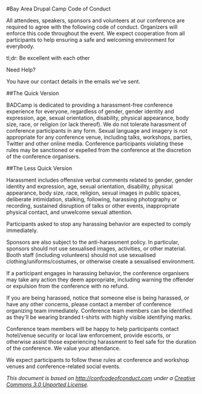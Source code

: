 #Bay Area Drupal Camp Code of Conduct

All attendees, speakers, sponsors and volunteers at our conference are required to agree with the following code of conduct. Organizers will enforce this code throughout the event. We expect cooperation from all participants to help ensuring a safe and welcoming environment for everybody.

tl;dr: Be excellent with each other

Need Help?

You have our contact details in the emails we've sent.

##The Quick Version

BADCamp is dedicated to providing a harassment-free conference experience for everyone, regardless of gender, gender identity and expression, age, sexual orientation, disability, physical appearance, body size, race, or religion (or lack thereof). We do not tolerate harassment of conference participants in any form. Sexual language and imagery is not appropriate for any conference venue, including talks, workshops, parties, Twitter and other online media. Conference participants violating these rules may be sanctioned or expelled from the conference at the discretion of the conference organisers.

##The Less Quick Version

Harassment includes offensive verbal comments related to gender, gender identity and expression, age, sexual orientation, disability, physical appearance, body size, race, religion, sexual images in public spaces, deliberate intimidation, stalking, following, harassing photography or recording, sustained disruption of talks or other events, inappropriate physical contact, and unwelcome sexual attention.

Participants asked to stop any harassing behavior are expected to comply immediately.

Sponsors are also subject to the anti-harassment policy. In particular, sponsors should not use sexualised images, activities, or other material. Booth staff (including volunteers) should not use sexualised clothing/uniforms/costumes, or otherwise create a sexualised environment.

If a participant engages in harassing behavior, the conference organisers may take any action they deem appropriate, including warning the offender or expulsion from the conference with no refund.

If you are being harassed, notice that someone else is being harassed, or have any other concerns, please contact a member of conference organizing team immediately. Conference team members can be identified as they'll be wearing branded t-shirts with highly visible identifying marks. 

Conference team members will be happy to help participants contact hotel/venue security or local law enforcement, provide escorts, or otherwise assist those experiencing harassment to feel safe for the duration of the conference. We value your attendance.

We expect participants to follow these rules at conference and workshop venues and conference-related social events.

_This document is based on http://confcodeofconduct.com under a [Creative Commons 3.0 Unported License](http://creativecommons.org/licenses/by/3.0/deed.en_US)._
